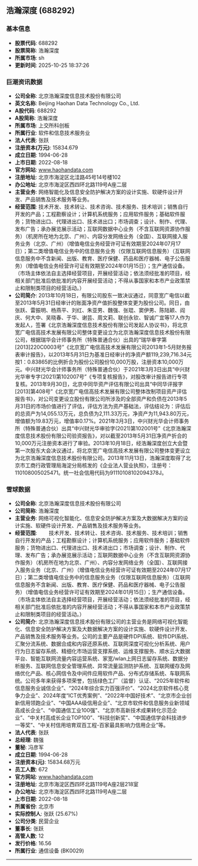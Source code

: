 ## 浩瀚深度 (688292)

### 基本信息

- **股票代码**: 688292
- **股票简称**: 浩瀚深度
- **所属市场**: sh
- **更新时间**: 2025-10-25 18:37:26

### 巨潮资讯数据

- **公司全称**: 北京浩瀚深度信息技术股份有限公司
- **英文名称**: Beijing Haohan Data Technology Co., Ltd.
- **A股代码**: 688292
- **A股简称**: 浩瀚深度
- **所属市场**: 上交所科创板
- **所属行业**: 软件和信息技术服务业
- **法人代表**: 张跃
- **注册资本(万元)**: 15834.679
- **成立日期**: 1994-06-28
- **上市日期**: 2022-08-18
- **官方网站**: www.haohandata.com
- **注册地址**: 北京市海淀区北洼路45号14号楼102
- **办公地址**: 北京市海淀区西四环北路119号A座二层
- **主营业务**: 网络智能化及信息安全防护解决方案的设计实施、软硬件设计开发、产品销售及技术服务等业务。
- **经营范围**: 技术开发、技术转让、技术咨询、技术服务、技术培训；销售自行开发的产品；工程勘察设计；计算机系统服务；应用软件服务；基础软件服务；货物进出口、代理进出口、技术进出口；市场调查；设计、制作、代理、发布广告；承办展览展示活动；互联网数据中心业务（不含互联网资源协作服务）（机房所在地为北京、广州）、内容分发网络业务（全国）、互联网接入服务业务（北京、广州）（增值电信业务经营许可证有效期至2024年07月17日）；第二类增值电信业务中的信息服务业务（仅限互联网信息服务）（互联网信息服务中不含新闻、出版、教育、医疗保健、药品和医疗器械、电子公告服务）（增值电信业务经营许可证有效期至2024年01月15日）；生产通信设备。（市场主体依法自主选择经营项目，开展经营活动；依法须经批准的项目，经相关部门批准后依批准的内容开展经营活动；不得从事国家和本市产业政策禁止和限制类项目的经营活动。）
- **公司简介**: 2013年10月18日，有限公司股东一致决议通过，同意宽广电信以截至2013年5月31日经审计的账面净资产值折股整体变更为股份公司。同日，由张跃、雷振明、杨燕平、刘红、朱亚男、魏强、张琨、窦伊男、陈陆颖、阎庆、何大中、吴晓春、于华、谢芸、周文莉、联创永钦、智诚广宜等17人作为发起人，签署《北京浩瀚深度信息技术股份有限公司发起人协议书》，将北京宽广电信高技术发展有限公司整体变更设立为北京浩瀚深度信息技术股份有限公司，根据瑞华会计师事务所（特殊普通合伙）出具的“瑞华审字第[2013]220C0003号”《北京宽广电信高技术发展有限公司2013年1-5月财务报表审计报告》，以2013年5月31日为基准日经审计的净资产额119,239,716.34元按1：0.83865的比例折合为股份公司股份10,000万股，注册资本10,000万元。中兴财光华会计师事务所（特殊普通合伙）于2021年3月3日出具“中兴财光华审专字(2021)第102007号”《专项复核报告》，对股改审计报告进行专项复核。2013年9月30日，北京中同华资产评估有限公司出具“中同华评报字[2013]第408号”《北京宽广电信高技术发展有限公司整体改制项目资产评估报告书》，对公司变更设立股份有限公司所涉及的全部资产和负债在2013年5月31日的市场价值进行了评估，评估方法为资产基础法，评估结论为：评估后的总资产为14,055.13万元，总负债为2,111.33万元，净资产为11,943.80万元，增值额为19.83万元，增值率0.17%。2021年3月3日，中兴财光华会计师事务所（特殊普通合伙）出具“中兴财光华审验字(2021)第102001号”《北京浩瀚深度信息技术股份有限公司验资报告》，对以截至2013年5月31日净资产折合的10,000万元注册资本进行了审验。2013年10月18日，经浩瀚深度创立大会暨第一次股东大会决议通过，将北京宽广电信高技术发展有限公司整体变更设立为北京浩瀚深度信息技术股份有限公司。2013年11月13日，浩瀚深度取得了北京市工商行政管理局海淀分局核发的《企业法人营业执照》，注册号：110108005025471。统一社会信用代码为91110108102094378J。

### 雪球数据

- **公司全称**: 北京浩瀚深度信息技术股份有限公司
- **公司简称**: 浩瀚深度
- **主营业务**: 网络可视化智能化、信息安全防护解决方案及大数据解决方案的设计实施、软硬件设计开发、产品销售及技术服务等业务。
- **经营范围**: 　　技术开发、技术转让、技术咨询、技术服务、技术培训；销售自行开发的产品；工程勘察设计；计算机系统服务；应用软件服务；基础软件服务；货物进出口、代理进出口、技术进出口；市场调查；设计、制作、代理、发布广告；承办展览展示活动；互联网数据中心业务（不含互联网资源协作服务）（机房所在地为北京、广州）、内容分发网络业务（全国）、互联网接入服务业务（北京、广州）（增值电信业务经营许可证有效期至2024年07月17日）；第二类增值电信业务中的信息服务业务（仅限互联网信息服务）（互联网信息服务不含新闻、出版、教育、医疗保健、药品和医疗器械、电子公告服务）（增值电信业务经营许可证有效期至2024年01月15日）；生产通信设备。（市场主体依法自主选择经营项目，开展经营活动；依法须经批准的项目，经相关部门批准后依批准的内容开展经营活动；不得从事国家和本市产业政策禁止和限制类项目的经营活动。）
- **公司简介**: 北京浩瀚深度信息技术股份有限公司的主营业务是网络可视化智能化、信息安全防护解决方案及大数据解决方案的设计实施、软硬件设计开发、产品销售及技术服务等业务。公司的主要产品是硬件DPI系统、软件DPI系统、汇聚分流系统、数据合成和内容还原系统、互联网深度可视化分析系统、用户行为日志留存系统、精细化市场运营支撑系统、运维支撑服务、顺水云大数据平台、智能互联网流量内容运营系统、家宽/wlan上网日志留存系统、数据分析服务、互联网信息安全管理系统、异常流量监测防护系统、互联网缓存及网络优化产品、核心网信令及中间件应用软件产品、分布式存储系统、车联网系统。公司多年来获得多项荣誉，包括绿色工厂（监督）认证、“2025年软件和信息服务业诚信企业”、“2024年综合实力百强评价”、“2024北京软件核心竞争力企业”、2024年度“ICT优秀案例”、“2022年中国好技术”、“北京市企业创新信用领跑企业”、“中国AAA级信用企业”、“北京市软件和信息服务业新领域高成长企业”、“中国通信工业100强”、“北京市高新技术成果转化示范企业”、“中关村高成长企业TOP100”、“科技创新奖”、“中国通信学会科技进步一等奖”、“中关村信用培育双百工程-百家最具影响力信用企业”等。
- **法人代表**: 张跃
- **总经理**: 魏强
- **董秘**: 冯彦军
- **成立日期**: 1994-06-28
- **注册资本(元)**: 15834.68万元
- **员工人数**: 672
- **官方网站**: www.haohandata.com
- **注册地址**: 北京市海淀区西四环北路119号A座2层218室
- **办公地址**: 北京市海淀区西四环北路119号A座二层
- **上市日期**: 2022-08-18
- **所属省份**: 北京市
- **实际控制人**: 张跃 (25.67%)
- **公司分类**: 民营企业
- **董事长**: 张跃
- **高管人数**: 12
- **发行价格**: 16.56
- **所属行业**: 通信设备 (BK0029)

---